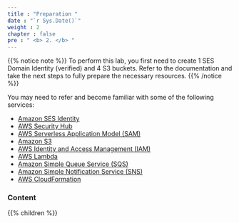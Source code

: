```yaml
---
title : "Preparation "
date : "`r Sys.Date()`"
weight : 2
chapter : false
pre : " <b> 2. </b> "
---
```


{{% notice note %}}
To perform this lab, you first need to create 1 SES Domain Identity (verified) and 4 S3 buckets. Refer to the documentation and take the next steps to fully prepare the necessary resources.
{{% /notice %}}

You may need to refer and become familiar with some of the following services:

- [Amazon SES Identity](https://docs.aws.amazon.com/ses/latest/dg/creating-identities.html)
- [AWS Security Hub](https://aws.amazon.com/security-hub/)
- [AWS Serverless Application Model (SAM)](https://aws.amazon.com/serverless/sam/)
- [Amazon S3](https://aws.amazon.com/s3/)
- [AWS Identity and Access Management (IAM)](https://aws.amazon.com/iam/)
- [AWS Lambda](https://aws.amazon.com/lambda/)
- [Amazon Simple Queue Service (SQS)](https://aws.amazon.com/sqs/)
- [Amazon Simple Notification Service (SNS)](https://aws.amazon.com/sns/)
- [AWS Cloud​Formation](https://aws.amazon.com/cloudformation/)

### Content
{{% children  %}}